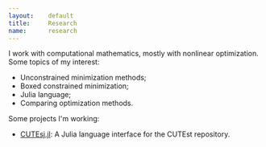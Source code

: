 ```yaml
---
layout:    default
title:     Research
name:      research
---
```

I work with computational mathematics, mostly with nonlinear optimization.
Some topics of my interest:

  - Unconstrained minimization methods;
  - Boxed constrained minimization;
  - Julia language;
  - Comparing optimization methods.

Some projects I'm working:

  - [CUTEsj.jl](https://github.com/optimizers/CUTEst.jl):
    A Julia language interface for the CUTEst repository.
